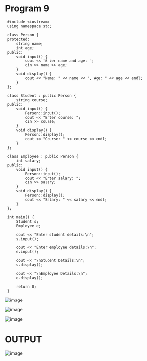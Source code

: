 # Program 9
     #include <iostream>
     using namespace std;

     class Person {
     protected:
         string name;
         int age;
     public:
         void input() {
             cout << "Enter name and age: ";
             cin >> name >> age;
         }
         void display() {
             cout << "Name: " << name << ", Age: " << age << endl;
         }
     };

     class Student : public Person {
         string course;
     public:
         void input() {
             Person::input();
             cout << "Enter course: ";
             cin >> course;
         }
         void display() {
             Person::display();
             cout << "Course: " << course << endl;
         }
     };

     class Employee : public Person {
         int salary;
     public:
         void input() {
             Person::input();
             cout << "Enter salary: ";
             cin >> salary;
         }
         void display() {
             Person::display();
             cout << "Salary: " << salary << endl;
         }
     };

     int main() {
         Student s;
         Employee e;

         cout << "Enter student details:\n";
         s.input();

         cout << "Enter employee details:\n";
         e.input();

         cout << "\nStudent Details:\n";
         s.display();

         cout << "\nEmployee Details:\n";
         e.display();

         return 0;
     }

![image](https://github.com/user-attachments/assets/99c22dd3-fef1-4826-b409-91b8a22b2c6f)

![image](https://github.com/user-attachments/assets/35636887-ce4f-4b7c-9559-ecede7a464de)

![image](https://github.com/user-attachments/assets/0ce338ea-bb2f-4736-aab5-a85493688e4d)

# OUTPUT
![image](https://github.com/user-attachments/assets/e9c3cdf3-3279-4eb6-8ed1-3b2805411433)
